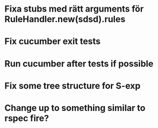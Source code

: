 # Fixa stubs med rätt arguments för RuleHandler.new(sdsd).rules
# Fix cucumber exit tests
# Run cucumber after tests if possible
# Fix some tree structure for S-exp
# Change up to something similar to rspec fire?

